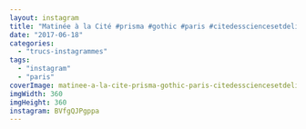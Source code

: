 ```yaml
---
layout: instagram
title: "Matinée à la Cité #prisma #gothic #paris #citedessciencesetdelindustrie #citedesenfants"
date: "2017-06-18"
categories: 
  - "trucs-instagrammes"
tags: 
  - "instagram"
  - "paris"
coverImage: matinee-a-la-cite-prisma-gothic-paris-citedessciencesetdelindustrie-citedesenfants.jpg
imgWidth: 360
imgHeight: 360
instagram: BVfgQJPgppa
---
```

